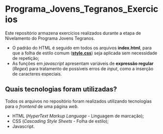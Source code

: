 # Programa_Jovens_Tegranos_Exercicios
Este repositório armazena exercícios realizados durante a etapa de Nivelamento do Programa Jovens Tegranos. 
- O padrão do HTML é seguido em todos os arquivos **index.html**, para que a folha de estilo comum (<a href="https://github.com/thenamesgiu/Programa_Jovens_Tegranos_Exercicios/blob/MainBranch/Exercicios_Logica_Programacao/style.css">**style.css**</a>) seja aplicada sem necessidade de repetição;
- As funções em *javascript* apresentam variáveis de **expressão regular** (*Regex*) para tratamento de possíveis erros de *input*, como a inserção de caracteres especiais.

## Quais tecnologias foram utilizadas?
Todos os arquivos no repositório foram realizados utilizando tecnologias para o *frontend* de uma página *web*. 
- HTML (*HyperText Markup Language* - Linguagem de marcação);
- CSS (*Cascading Style Sheets* - Folha de estilo);
- Javascript.
